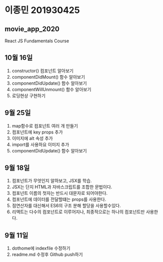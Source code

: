 # 이종민 201930425
## movie_app_2020
React JS Fundamentals Course

## 10월 16일
1. constructor() 컴포넌트 알아보기
2. componentDidMount() 함수 알아보기
3. componentDidUpdate() 함수 알아보기
4. componentWillUnmount() 함수 알아보기
5. 로딩현상 구현하기

## 9월 25일
1. map함수로 컴포넌트 여러 개 만들기
2. 컴포넌트에 key props 추가
3. 이미지에 alt 속성 추가
4. import를 사용하요 이미지 추가
3. componentDidUpdate() 함수 알아보기

## 9월 18일
1. 컴포넌트가 무엇인지 알하보고, JSX를 학습.
2. JSX는 단지 HTML과 자바스크립트를 조합한 문법이다.
3. 컴포넌트 이름의 첫자는 반드시 대문자로 되어야한다.
4. 컴포넌트에 데이터를 전달할떄는 props를 사용한다.
5. 점연산자를 대신해서 ES6의 구조 분해 할당을 사용할수있다.
6. 리액트는 다수의 컴포넌트로 이루어지나, 최종적으로는 하나의 컴포넌트만 사용한다.

## 9월 11일
1. dothome에 indexfile 수정하기
2. readme.md 수정후 Github push하기

